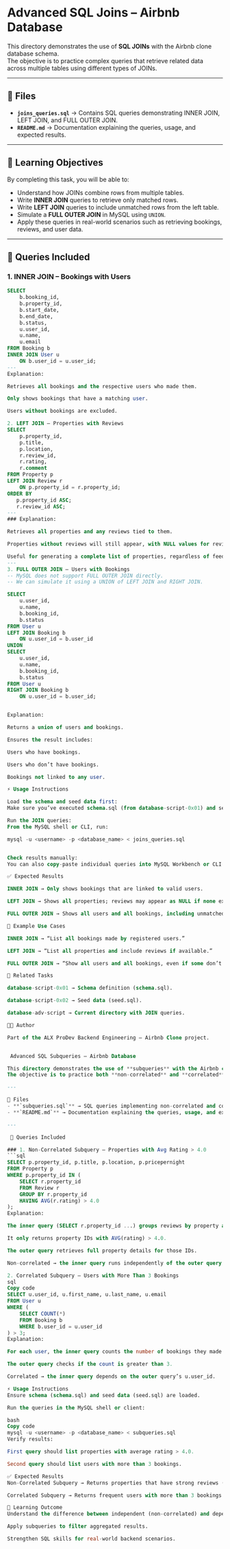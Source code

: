 # Advanced SQL Joins – Airbnb Database

This directory demonstrates the use of **SQL JOINs** with the Airbnb clone database schema.  
The objective is to practice complex queries that retrieve related data across multiple tables using different types of JOINs.

---

## 📂 Files

- **`joins_queries.sql`** → Contains SQL queries demonstrating INNER JOIN, LEFT JOIN, and FULL OUTER JOIN.  
- **`README.md`** → Documentation explaining the queries, usage, and expected results.  

---

## 🎯 Learning Objectives

By completing this task, you will be able to:

- Understand how JOINs combine rows from multiple tables.  
- Write **INNER JOIN** queries to retrieve only matched rows.  
- Write **LEFT JOIN** queries to include unmatched rows from the left table.  
- Simulate a **FULL OUTER JOIN** in MySQL using `UNION`.  
- Apply these queries in real-world scenarios such as retrieving bookings, reviews, and user data.  

---

## 🔑 Queries Included

### 1. INNER JOIN – Bookings with Users
```sql
SELECT 
    b.booking_id,
    b.property_id,
    b.start_date,
    b.end_date,
    b.status,
    u.user_id,
    u.name,
    u.email
FROM Booking b
INNER JOIN User u 
    ON b.user_id = u.user_id;
--- 
Explanation:

Retrieves all bookings and the respective users who made them.

Only shows bookings that have a matching user.

Users without bookings are excluded.

2. LEFT JOIN – Properties with Reviews
SELECT 
    p.property_id,
    p.title,
    p.location,
    r.review_id,
    r.rating,
    r.comment
FROM Property p
LEFT JOIN Review r 
    ON p.property_id = r.property_id;
ORDER BY 
   p.property_id ASC;
   r.review_id ASC;
---
### Explanation:

Retrieves all properties and any reviews tied to them.

Properties without reviews will still appear, with NULL values for review fields.

Useful for generating a complete list of properties, regardless of feedback.
---
3. FULL OUTER JOIN – Users with Bookings
-- MySQL does not support FULL OUTER JOIN directly.
-- We can simulate it using a UNION of LEFT JOIN and RIGHT JOIN.

SELECT 
    u.user_id,
    u.name,
    b.booking_id,
    b.status
FROM User u
LEFT JOIN Booking b 
    ON u.user_id = b.user_id
UNION
SELECT 
    u.user_id,
    u.name,
    b.booking_id,
    b.status
FROM User u
RIGHT JOIN Booking b 
    ON u.user_id = b.user_id;


Explanation:

Returns a union of users and bookings.

Ensures the result includes:

Users who have bookings.

Users who don’t have bookings.

Bookings not linked to any user.

⚡ Usage Instructions

Load the schema and seed data first:
Make sure you’ve executed schema.sql (from database-script-0x01) and seed.sql (from database-script-0x02).

Run the JOIN queries:
From the MySQL shell or CLI, run:

mysql -u <username> -p <database_name> < joins_queries.sql


Check results manually:
You can also copy-paste individual queries into MySQL Workbench or CLI to see outputs.

✅ Expected Results

INNER JOIN → Only shows bookings that are linked to valid users.

LEFT JOIN → Shows all properties; reviews may appear as NULL if none exist.

FULL OUTER JOIN → Shows all users and all bookings, including unmatched ones.

📌 Example Use Cases

INNER JOIN → “List all bookings made by registered users.”

LEFT JOIN → “List all properties and include reviews if available.”

FULL OUTER JOIN → “Show all users and all bookings, even if some don’t have a match.”

🔗 Related Tasks

database-script-0x01 → Schema definition (schema.sql).

database-script-0x02 → Seed data (seed.sql).

database-adv-script → Current directory with JOIN queries.

👨‍💻 Author

Part of the ALX ProDev Backend Engineering – Airbnb Clone project.


 Advanced SQL Subqueries – Airbnb Database

This directory demonstrates the use of **subqueries** with the Airbnb clone database schema.  
The objective is to practice both **non-correlated** and **correlated** subqueries.

---

📂 Files
- **`subqueries.sql`** → SQL queries implementing non-correlated and correlated subqueries.  
- **`README.md`** → Documentation explaining the queries, usage, and expected results.  

---

 🔑 Queries Included

### 1. Non-Correlated Subquery – Properties with Avg Rating > 4.0
```sql
SELECT p.property_id, p.title, p.location, p.pricepernight
FROM Property p
WHERE p.property_id IN (
    SELECT r.property_id
    FROM Review r
    GROUP BY r.property_id
    HAVING AVG(r.rating) > 4.0
);
Explanation:

The inner query (SELECT r.property_id ...) groups reviews by property and computes the average rating.

It only returns property IDs with AVG(rating) > 4.0.

The outer query retrieves full property details for those IDs.

Non-correlated → the inner query runs independently of the outer query.

2. Correlated Subquery – Users with More Than 3 Bookings
sql
Copy code
SELECT u.user_id, u.first_name, u.last_name, u.email
FROM User u
WHERE (
    SELECT COUNT(*)
    FROM Booking b
    WHERE b.user_id = u.user_id
) > 3;
Explanation:

For each user, the inner query counts the number of bookings they made.

The outer query checks if the count is greater than 3.

Correlated → the inner query depends on the outer query’s u.user_id.

⚡ Usage Instructions
Ensure schema (schema.sql) and seed data (seed.sql) are loaded.

Run the queries in the MySQL shell or client:

bash
Copy code
mysql -u <username> -p <database_name> < subqueries.sql
Verify results:

First query should list properties with average rating > 4.0.

Second query should list users with more than 3 bookings.

✅ Expected Results
Non-Correlated Subquery → Returns properties that have strong reviews (avg rating > 4).

Correlated Subquery → Returns frequent users with more than 3 bookings.

📌 Learning Outcome
Understand the difference between independent (non-correlated) and dependent (correlated) subqueries.

Apply subqueries to filter aggregated results.

Strengthen SQL skills for real-world backend scenarios.
